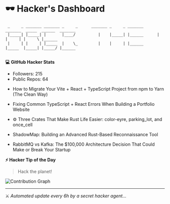 
# 🕶️ Hacker's Dashboard

```
 _     _ _______ _______ _     _      _______ _     _ _______      _______  _____  ______  _______
 |_____| |_____| |       |____/          |    |_____| |______      |       |     | |     \ |______
 |     | |     | |_____  |    \_         |    |     | |______      |_____  |_____| |_____/ |______
                                                                                                  
```

**💻 GitHub Hacker Stats**
- Followers: 215
- Public Repos: 64

<!-- BLOG-POST-LIST:START -->
 - How to Migrate Your Vite + React + TypeScript Project from npm to Yarn &lpar;The Clean Way&rpar; 

 - Fixing Common TypeScript + React Errors When Building a Portfolio Website 

 - ⚙️ Three Crates That Make Rust Life Easier: color-eyre, parking_lot, and once_cell 

 - ShadowMap: Building an Advanced Rust-Based Reconnaissance Tool 

 - RabbitMQ vs Kafka: The $100,000 Architecture Decision That Could Make or Break Your Startup 
<!-- BLOG-POST-LIST:END -->

**⚡ Hacker Tip of the Day**  
> Hack the planet!

![Contribution Graph](https://github-readme-activity-graph.vercel.app/graph?username=mdabir1203&theme=tokyo-night)

---
⚔️ *Automated update every 6h by a secret hacker agent...*
